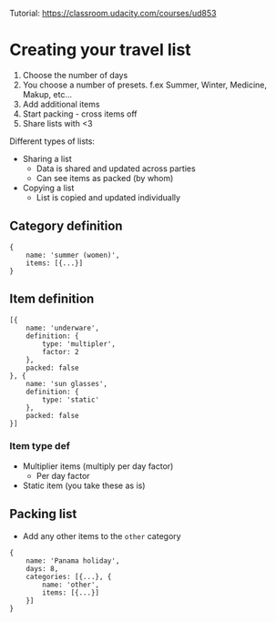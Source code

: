 
Tutorial: https://classroom.udacity.com/courses/ud853

# Creating your travel list
1. Choose the number of days
2. You choose a number of presets. f.ex Summer, Winter, Medicine, Makup, etc...
3. Add additional items
4. Start packing - cross items off
5. Share lists with <3

Different types of lists:
- Sharing a list
    + Data is shared and updated across parties
    + Can see items as packed (by whom)
- Copying a list
    + List is copied and updated individually

## Category definition
```
{
    name: 'summer (women)',
    items: [{...}]
}
```

## Item definition
```
[{
    name: 'underware',
    definition: {
        type: 'multipler',
        factor: 2
    },
    packed: false
}, {
    name: 'sun glasses',
    definition: {
        type: 'static'
    },
    packed: false
}]
```

### Item type def
- Multiplier items (multiply per day factor)
    + Per day factor
- Static item (you take these as is)

## Packing list
- Add any other items to the `other` category
```
{
    name: 'Panama holiday',
    days: 8,
    categories: [{...}, {
        name: 'other',
        items: [{...}]
    }]
}
```
